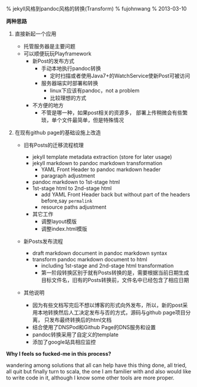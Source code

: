 % jekyll风格到pandoc风格的转换(Transform)
% fujohnwang
% 2013-03-10

__两种思路__

1. 直接新起一个应用
	- 托管服务器是主要问题
	- 可以顺便玩玩Playframework
		- 新Post的发布方式
			- 手动本地执行pandoc转换
				- 定时扫描或者使用Java7+的WatchService使新Post可被访问
			- 服务器端实时部署和转换
				- linux下应该有pandoc，not a problem
				- 比较理想的方式
		- 不方便的地方
			- 不管是哪一种，如果post相关的资源多， 部署上传稍微会有些繁琐，单个文件最简单，但是特殊情况

2. 在现有github page的基础设施上改造
	- 旧有Posts的迁移流程梳理
		- jekyll template metadata extraction (store for later usage)
		- jekyll markdown to pandoc markdown transformation
			- YAML Front Header to pandoc markdown header 
			- paragraph adjustment
		- pandoc markdown to 1st-stage html
		- 1st-stage html to 2nd-stage html
			- add YAML Front Header back but without part of the headers before,say `permalink`
			- resource paths adjustment
		- 其它工作
			- 调整layout模版
			- 调整index.html模版		
			
	- 新Posts发布流程
		- draft markdown document in pandoc markdown syntax
		- transform pandoc markdown document to html
			- including 1st-stage and 2nd-stage html transformation
			- 第一阶段转换区别于就有Posts转换的是，需要根据当前日期生成目标文件名，旧有的Posts转换前，文件名中已经包含了相应日期
			
	- 其他说明
		- 因为有些文档写完后不想以博客的形式向外发布，所以，新的post采用本地转换然后人工决定发布与否的方式，源码与github page项目分离， 只发布最终转换后的html文档
		- 结合使用了DNSPod和Github Page的DNS服务和设置
		- pandoc转换采用了自定义的template
		- 添加了google站具相应监控


__Why I feels so fucked-me in this process?__

wandering among solutions that all can help have this thing done, all tried, all quit but finally turn to scala, the one I am familier with and also would like to write code in it, although I know some other tools are more proper.